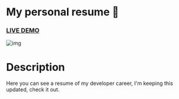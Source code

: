 # My personal resume :page_with_curl:

### [LIVE DEMO](https://nordicgiant2.github.io/react-nice-resume-page/index.html)

![img](https://www.kindpng.com/picc/m/495-4952752_cv-icon-png-green-png-download-curriculum-vitae.png)

# Description
Here you can see a resume of my developer career, I'm keeping this updated, check it out.
